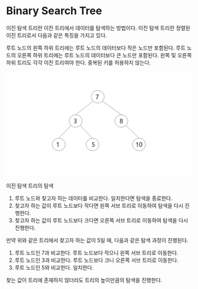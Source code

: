 # Binary Search Tree

이진 탐색 트리란 이진 트리에서 데이터를 탐색하는 방법이다.
이진 탐색 트리란 정렬된 이진 트리로서 다음과 같은 특징을 가지고 있다.

루트 노드의 왼쪽 하위 트리에는 루트 노드의 데이터보다 작은 노드만 포함된다.
루트 노드의 오른쪽 하위 트리에는 루트 노드의 데이터보다 큰 노드만 포함된다.
왼쪽 및 오른쪽 하위 트리도 각각 이진 트리여야 한다.
중복된 키를 허용하지 않는다.



![binarySearchTree1](./images/binarySearchTree1-min.JPG)



이진 탐색 트리의 탐색
1. 루트 노드와 찾고자 하는 데이터를 비교한다. 일치한다면 탐색을 종료한다.
2. 찾고자 하는 값이 루트 노드보다 작다면 왼쪽 서브 트리로 이동하여 탐색을 다시 진행한다.
3. 찾고자 하는 값이 루트 노드보다 크다면 오른쪽 서브 트리로 이동하여 탐색을 다시 진행한다.

만약 위와 같은 트리에서 찾고자 하는 값이 5일 때, 다음과 같은 탐색 과정이 진행된다.
1. 루트 노드인 7과 비교한다. 루트 노드보다 작으니 왼쪽 서브 트리로 이동한다.
2. 루트 노드인 3과 비교한다. 루트 노드보다 크니 오른쪽 서브 트리로 이동한다.
3. 루트 노드인 5와 비교한다. 일치한다.

찾는 값이 트리에 존재하지 않더라도 트리의 높이만큼의 탐색을 진행한다.